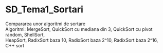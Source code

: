 # SD_Tema1_Sortari
Compararea unor algoritmi de sortare  
Algoritmi: MergeSort, QuickSort cu mediana din 3, QuickSort cu pivot random, ShellSort,  
HeapSort, RadixSort baza 10, RadixSort baza 2^10, RadixSort baza 2^16, C++ sort

